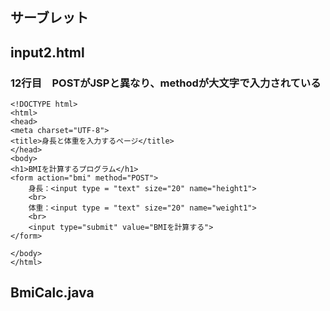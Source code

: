 ## サーブレット

## input2.html
### 12行目　POSTがJSPと異なり、methodが大文字で入力されている
	<!DOCTYPE html>
	<html>
	<head>
	<meta charset="UTF-8">
	<title>身長と体重を入力するページ</title>
	</head>
	<body>
	<h1>BMIを計算するプログラム</h1>
	<form action="bmi" method="POST">
		身長：<input type = "text" size="20" name="height1">
		<br>
		体重：<input type = "text" size="20" name="weight1">
		<br>
		<input type="submit" value="BMIを計算する">
	</form>
	
	</body>
	</html>

## BmiCalc.java

